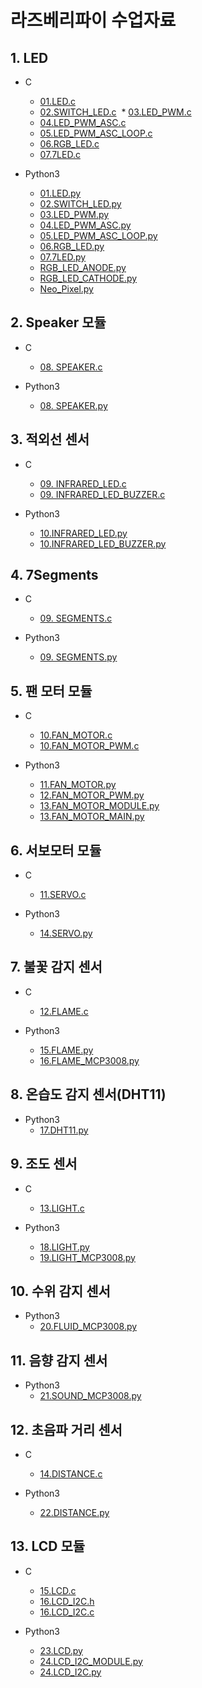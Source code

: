 # 라즈베리파이 수업자료

## 1. LED
* C
  * [01.LED.c](https://github.com/juunini/raspberrypi/blob/master/C/01.LED.c)
  * [02.SWITCH_LED.c](https://github.com/juunini/raspberrypi/blob/master/C/02.SWITCH_LED.c)
  * [03.LED_PWM.c](https://github.com/juunini/raspberrypi/blob/master/C/03.LED_PWM.c)
  * [04.LED_PWM_ASC.c](https://github.com/juunini/raspberrypi/blob/master/C/04.LED_PWM_ASC.c)
  * [05.LED_PWM_ASC_LOOP.c](https://github.com/juunini/raspberrypi/blob/master/C/05.LED_PWM_ASC_LOOP.c)
  * [06.RGB_LED.c](https://github.com/juunini/raspberrypi/blob/master/C/06.RGB_LED.c)
  * [07.7LED.c](https://github.com/juunini/raspberrypi/blob/master/C/07.7LED.c)
  
* Python3
  * [01.LED.py](https://github.com/juunini/raspberrypi/blob/master/Python/01.LED.py)
  * [02.SWITCH_LED.py](https://github.com/juunini/raspberrypi/blob/master/Python/02.SWITCH_LED.py)
  * [03.LED_PWM.py](https://github.com/juunini/raspberrypi/blob/master/Python/03.LED_PWM.py)
  * [04.LED_PWM_ASC.py](https://github.com/juunini/raspberrypi/blob/master/Python/04.LED_PWM_ASC.py)
  * [05.LED_PWM_ASC_LOOP.py](https://github.com/juunini/raspberrypi/blob/master/Python/05.LED_PWM_ASC_LOOP.py)
  * [06.RGB_LED.py](https://github.com/juunini/raspberrypi/blob/master/Python/06.RGB_LED.py)
  * [07.7LED.py](https://github.com/juunini/raspberrypi/blob/master/Python/07.7LED.py)
  * [RGB_LED_ANODE.py](https://github.com/juunini/raspberrypi/blob/master/Python/RGB_LED_ANODE.py)
  * [RGB_LED_CATHODE.py](https://github.com/juunini/raspberrypi/blob/master/Python/RGB_LED_CATHODE.py)
  * [Neo_Pixel.py](https://github.com/juunini/raspberrypi/blob/master/Python/Neo_Pixel.py)
  
## 2. Speaker 모듈
* C
  * [08. SPEAKER.c](https://github.com/juunini/raspberrypi/blob/master/C/08.%20SPEAKER.c)

* Python3
  * [08. SPEAKER.py](https://github.com/juunini/raspberrypi/blob/master/Python/08.%20SPEAKER.py)

## 3. 적외선 센서
* C
  * [09. INFRARED_LED.c](https://github.com/juunini/raspberrypi/blob/master/C/09.%20INFRARED_LED.c)
  * [09. INFRARED_LED_BUZZER.c](https://github.com/juunini/raspberrypi/blob/master/C/09.%20INFRARED_LED_BUZZER.c)

* Python3
  * [10.INFRARED_LED.py](https://github.com/juunini/raspberrypi/blob/master/Python/10.INFRARED_LED.py)
  * [10.INFRARED_LED_BUZZER.py](https://github.com/juunini/raspberrypi/blob/master/Python/10.INFRARED_LED_BUZZER.py)
  
## 4. 7Segments
* C
  * [09. SEGMENTS.c](https://github.com/juunini/raspberrypi/blob/master/C/09.%20SEGMENTS.c)
 
* Python3
  * [09. SEGMENTS.py](https://github.com/juunini/raspberrypi/blob/master/Python/09.%20SEGMENTS.py)
  
## 5. 팬 모터 모듈
* C
  * [10.FAN_MOTOR.c](https://github.com/juunini/raspberrypi/blob/master/C/10.FAN_MOTOR.c)
  * [10.FAN_MOTOR_PWM.c](https://github.com/juunini/raspberrypi/blob/master/C/10.FAN_MOTOR_PWM.c)

* Python3
  * [11.FAN_MOTOR.py](https://github.com/juunini/raspberrypi/blob/master/Python/11.FAN_MOTOR.py)
  * [12.FAN_MOTOR_PWM.py](https://github.com/juunini/raspberrypi/blob/master/Python/12.FAN_MOTOR_PWM.py)
  * [13.FAN_MOTOR_MODULE.py](https://github.com/juunini/raspberrypi/blob/master/Python/13.FAN_MOTOR_MODULE.py)
  * [13.FAN_MOTOR_MAIN.py](https://github.com/juunini/raspberrypi/blob/master/Python/13.FAN_MOTOR_MAIN.py)
  
## 6. 서보모터 모듈
* C
  * [11.SERVO.c](https://github.com/juunini/raspberrypi/blob/master/C/11.SERVO.c)
  
* Python3
  * [14.SERVO.py](https://github.com/juunini/raspberrypi/blob/master/Python/14.SERVO.py)
  
## 7. 불꽃 감지 센서
* C
  * [12.FLAME.c](https://github.com/juunini/raspberrypi/blob/master/C/12.FLAME.c)
  
* Python3
  * [15.FLAME.py](https://github.com/juunini/raspberrypi/blob/master/Python/15.FLAME.py)
  * [16.FLAME_MCP3008.py](https://github.com/juunini/raspberrypi/blob/master/Python/16.FLAME_MCP3008.py)
  
## 8. 온습도 감지 센서(DHT11)
* Python3
  * [17.DHT11.py](https://github.com/juunini/raspberrypi/blob/master/Python/17.DHT11.py)
  
## 9. 조도 센서
* C
  * [13.LIGHT.c](https://github.com/juunini/raspberrypi/blob/master/C/13.LIGHT.c)
  
* Python3
  * [18.LIGHT.py](https://github.com/juunini/raspberrypi/blob/master/Python/18.LIGHT.py)
  * [19.LIGHT_MCP3008.py](https://github.com/juunini/raspberrypi/blob/master/Python/19.LIGHT_MCP3008.py)
  
## 10. 수위 감지 센서
* Python3
  * [20.FLUID_MCP3008.py](https://github.com/juunini/raspberrypi/blob/master/Python/20.FLUID_MCP3008.py)
  
## 11. 음향 감지 센서
* Python3
  * [21.SOUND_MCP3008.py](https://github.com/juunini/raspberrypi/blob/master/Python/21.SOUND_MCP3008.py)
  
## 12. 초음파 거리 센서
* C
  * [14.DISTANCE.c](https://github.com/juunini/raspberrypi/blob/master/C/14.DISTANCE.c)
  
* Python3
  * [22.DISTANCE.py](https://github.com/juunini/raspberrypi/blob/master/Python/22.DISTANCE.py)
  
## 13. LCD 모듈
* C
  * [15.LCD.c](https://github.com/juunini/raspberrypi/blob/master/C/15.LCD.c)
  * [16.LCD_I2C.h](https://github.com/juunini/raspberrypi/blob/master/C/16.LCD_I2C.h)
  * [16.LCD_I2C.c](https://github.com/juunini/raspberrypi/blob/master/C/16.LCD_I2C.c)
  
* Python3
  * [23.LCD.py](https://github.com/juunini/raspberrypi/blob/master/Python/23.LCD.py)
  * [24.LCD_I2C_MODULE.py](https://github.com/juunini/raspberrypi/blob/master/Python/24.LCD_I2C_MODULE.py)
  * [24.LCD_I2C.py](https://github.com/juunini/raspberrypi/blob/master/Python/24.LCD_I2C.py)
